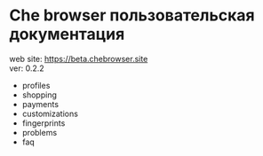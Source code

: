 Che browser пользовательская документация
=========================================
web site: https://beta.chebrowser.site  
ver: 0.2.2

- profiles
- shopping
- payments
- customizations
- fingerprints
- problems
- faq
